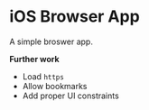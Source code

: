 # iOS Browser App

A simple broswer app.

**Further work**

- Load `https`
- Allow bookmarks
- Add proper UI constraints